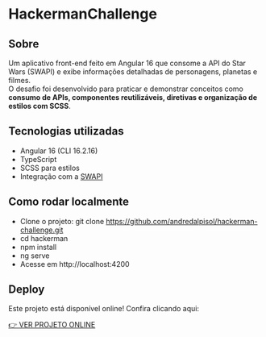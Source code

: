 # HackermanChallenge

## Sobre

Um aplicativo front-end feito em Angular 16 que consome a API do Star Wars (SWAPI) e exibe informações detalhadas de personagens, planetas e filmes.  
O desafio foi desenvolvido para praticar e demonstrar conceitos como **consumo de APIs, componentes reutilizáveis, diretivas e organização de estilos com SCSS**.

## Tecnologias utilizadas

- Angular 16 (CLI 16.2.16)  
- TypeScript  
- SCSS para estilos  
- Integração com a [SWAPI](https://swapi.dev/)

## Como rodar localmente

- Clone o projeto: git clone https://github.com/andredalpisol/hackerman-challenge.git
- cd hackerman
- npm install
- ng serve
- Acesse em http://localhost:4200

## Deploy

Este projeto está disponível online! Confira clicando aqui:

[👉 VER PROJETO ONLINE](https://hackerman-challenge-nu.vercel.app)
